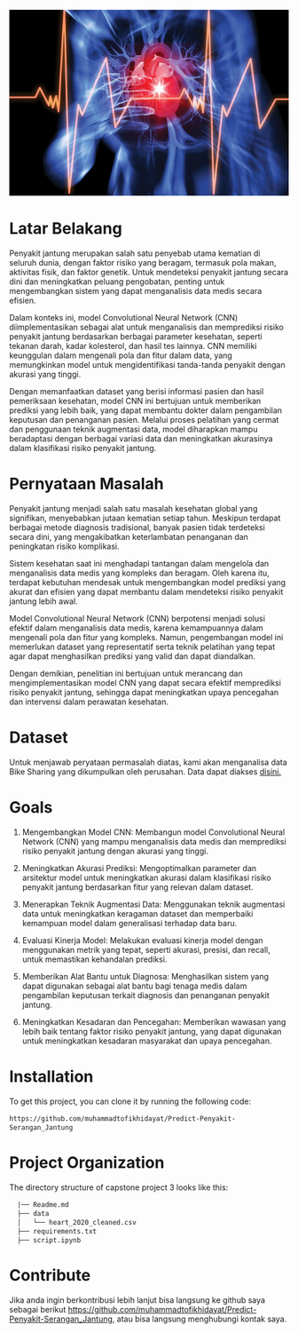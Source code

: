 ![Header](gambar.jpg)

# Latar Belakang

Penyakit jantung merupakan salah satu penyebab utama kematian di seluruh dunia, dengan faktor risiko yang beragam, termasuk pola makan, aktivitas fisik, dan faktor genetik. Untuk mendeteksi penyakit jantung secara dini dan meningkatkan peluang pengobatan, penting untuk mengembangkan sistem yang dapat menganalisis data medis secara efisien.

Dalam konteks ini, model Convolutional Neural Network (CNN) diimplementasikan sebagai alat untuk menganalisis dan memprediksi risiko penyakit jantung berdasarkan berbagai parameter kesehatan, seperti tekanan darah, kadar kolesterol, dan hasil tes lainnya. CNN memiliki keunggulan dalam mengenali pola dan fitur dalam data, yang memungkinkan model untuk mengidentifikasi tanda-tanda penyakit dengan akurasi yang tinggi.

Dengan memanfaatkan dataset yang berisi informasi pasien dan hasil pemeriksaan kesehatan, model CNN ini bertujuan untuk memberikan prediksi yang lebih baik, yang dapat membantu dokter dalam pengambilan keputusan dan penanganan pasien. Melalui proses pelatihan yang cermat dan penggunaan teknik augmentasi data, model diharapkan mampu beradaptasi dengan berbagai variasi data dan meningkatkan akurasinya dalam klasifikasi risiko penyakit jantung.

# Pernyataan Masalah

Penyakit jantung menjadi salah satu masalah kesehatan global yang signifikan, menyebabkan jutaan kematian setiap tahun. Meskipun terdapat berbagai metode diagnosis tradisional, banyak pasien tidak terdeteksi secara dini, yang mengakibatkan keterlambatan penanganan dan peningkatan risiko komplikasi.

Sistem kesehatan saat ini menghadapi tantangan dalam mengelola dan menganalisis data medis yang kompleks dan beragam. Oleh karena itu, terdapat kebutuhan mendesak untuk mengembangkan model prediksi yang akurat dan efisien yang dapat membantu dalam mendeteksi risiko penyakit jantung lebih awal.

Model Convolutional Neural Network (CNN) berpotensi menjadi solusi efektif dalam menganalisis data medis, karena kemampuannya dalam mengenali pola dan fitur yang kompleks. Namun, pengembangan model ini memerlukan dataset yang representatif serta teknik pelatihan yang tepat agar dapat menghasilkan prediksi yang valid dan dapat diandalkan.

Dengan demikian, penelitian ini bertujuan untuk merancang dan mengimplementasikan model CNN yang dapat secara efektif memprediksi risiko penyakit jantung, sehingga dapat meningkatkan upaya pencegahan dan intervensi dalam perawatan kesehatan.

# Dataset

Untuk menjawab peryataan permasalah diatas, kami akan menganalisa data Bike Sharing yang dikumpulkan oleh perusahan. Data dapat diakses <a href='https://www.kaggle.com/datasets/kamilpytlak/personal-key-indicators-of-heart-disease'>disini.</a>


# Goals

1. Mengembangkan Model CNN: Membangun model Convolutional Neural Network (CNN) yang mampu menganalisis data medis dan memprediksi risiko penyakit jantung dengan akurasi yang tinggi.

2. Meningkatkan Akurasi Prediksi: Mengoptimalkan parameter dan arsitektur model untuk meningkatkan akurasi dalam klasifikasi risiko penyakit jantung berdasarkan fitur yang relevan dalam dataset.

3. Menerapkan Teknik Augmentasi Data: Menggunakan teknik augmentasi data untuk meningkatkan keragaman dataset dan memperbaiki kemampuan model dalam generalisasi terhadap data baru.

4. Evaluasi Kinerja Model: Melakukan evaluasi kinerja model dengan menggunakan metrik yang tepat, seperti akurasi, presisi, dan recall, untuk memastikan kehandalan prediksi.

5. Memberikan Alat Bantu untuk Diagnosa: Menghasilkan sistem yang dapat digunakan sebagai alat bantu bagi tenaga medis dalam pengambilan keputusan terkait diagnosis dan penanganan penyakit jantung.

6. Meningkatkan Kesadaran dan Pencegahan: Memberikan wawasan yang lebih baik tentang faktor risiko penyakit jantung, yang dapat digunakan untuk meningkatkan kesadaran masyarakat dan upaya pencegahan.

# Installation

To get this project, you can clone it by running the following code:

    https://github.com/muhammadtofikhidayat/Predict-Penyakit-Serangan_Jantung


# Project Organization

The directory structure of capstone project 3 looks like this:

      |── Readme.md
      ├── data
      │   └── heart_2020_cleaned.csv
      ├── requirements.txt
      ├── script.ipynb
    

# Contribute

Jika anda ingin berkontribusi lebih lanjut bisa langsung ke github saya sebagai berikut https://github.com/muhammadtofikhidayat/Predict-Penyakit-Serangan_Jantung, atau bisa langsung menghubungi kontak saya.